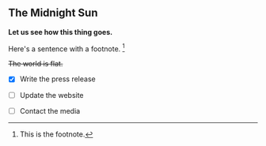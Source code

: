  ## The Midnight Sun
**Let us see how this thing goes.**
Here's a sentence with a footnote. [^1]
[^1]: This is the footnote.
~~The world is flat.~~
- [x] Write the press release
- [ ] Update the website
- [ ] Contact the media